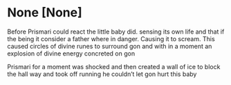 # None [None]
Before Prismari could react the little baby did. sensing its own life and that if the being it consider a father where in danger. Causing it to scream. This caused circles of divine runes to surround gon and with in a moment an explosion of divine energy concreted on gon 

Prismari for a moment was shocked and then created a wall of ice to block the hall way and took off running he couldn’t let gon hurt this baby
